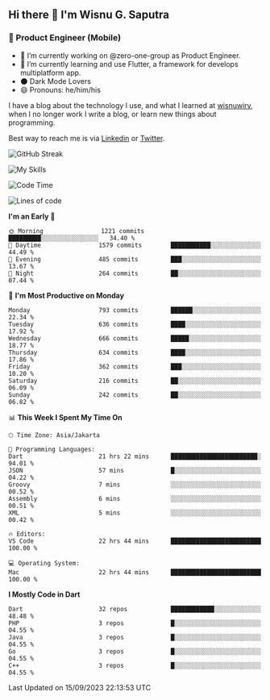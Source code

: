 ## Hi there 👋 I'm Wisnu G. Saputra

### :mobile_phone_off: Product Engineer (Mobile)

- 🔭 I’m currently working on @zero-one-group as Product Engineer.
- 🌱 I’m currently learning and use Flutter, a framework for develops multiplatform app.
- 🌑 Dark Mode Lovers
- 😄 Pronouns: he/him/his

I have a blog about the technology I use, and what I learned at [wisnuwiry](https://wisnuwiry.space/), when I no longer work I write a blog, or learn new things about programming.

Best way to reach me is via [Linkedin](https://www.linkedin.com/in/wisnu-saputra/) or [Twitter](https://twitter.com/wisnuwiry).

![GitHub Streak](https://streak-stats.demolab.com?user=wisnuwiry&theme=dark&hide_border=true)

![My Skills](https://skillicons.dev/icons?i=dart,flutter,kotlin,swift,go,js,css,neovim,git,linux&perline=5)

<!--START_SECTION:waka-->
![Code Time](http://img.shields.io/badge/Code%20Time-749%20hrs%2058%20mins-blue)

![Lines of code](https://img.shields.io/badge/From%20Hello%20World%20I%27ve%20Written-4.7%20million%20lines%20of%20code-blue)

**I'm an Early 🐤** 

```text
🌞 Morning                1221 commits        █████████░░░░░░░░░░░░░░░░   34.40 % 
🌆 Daytime                1579 commits        ███████████░░░░░░░░░░░░░░   44.49 % 
🌃 Evening                485 commits         ███░░░░░░░░░░░░░░░░░░░░░░   13.67 % 
🌙 Night                  264 commits         ██░░░░░░░░░░░░░░░░░░░░░░░   07.44 % 
```
📅 **I'm Most Productive on Monday** 

```text
Monday                   793 commits         ██████░░░░░░░░░░░░░░░░░░░   22.34 % 
Tuesday                  636 commits         ████░░░░░░░░░░░░░░░░░░░░░   17.92 % 
Wednesday                666 commits         █████░░░░░░░░░░░░░░░░░░░░   18.77 % 
Thursday                 634 commits         ████░░░░░░░░░░░░░░░░░░░░░   17.86 % 
Friday                   362 commits         ███░░░░░░░░░░░░░░░░░░░░░░   10.20 % 
Saturday                 216 commits         ██░░░░░░░░░░░░░░░░░░░░░░░   06.09 % 
Sunday                   242 commits         ██░░░░░░░░░░░░░░░░░░░░░░░   06.82 % 
```


📊 **This Week I Spent My Time On** 

```text
🕑︎ Time Zone: Asia/Jakarta

💬 Programming Languages: 
Dart                     21 hrs 22 mins      ████████████████████████░   94.01 % 
JSON                     57 mins             █░░░░░░░░░░░░░░░░░░░░░░░░   04.22 % 
Groovy                   7 mins              ░░░░░░░░░░░░░░░░░░░░░░░░░   00.52 % 
Assembly                 6 mins              ░░░░░░░░░░░░░░░░░░░░░░░░░   00.51 % 
XML                      5 mins              ░░░░░░░░░░░░░░░░░░░░░░░░░   00.42 % 

🔥 Editors: 
VS Code                  22 hrs 44 mins      █████████████████████████   100.00 % 

💻 Operating System: 
Mac                      22 hrs 44 mins      █████████████████████████   100.00 % 
```

**I Mostly Code in Dart** 

```text
Dart                     32 repos            ████████████░░░░░░░░░░░░░   48.48 % 
PHP                      3 repos             █░░░░░░░░░░░░░░░░░░░░░░░░   04.55 % 
Java                     3 repos             █░░░░░░░░░░░░░░░░░░░░░░░░   04.55 % 
Go                       3 repos             █░░░░░░░░░░░░░░░░░░░░░░░░   04.55 % 
C++                      3 repos             █░░░░░░░░░░░░░░░░░░░░░░░░   04.55 % 
```




 Last Updated on 15/09/2023 22:13:53 UTC
<!--END_SECTION:waka-->

